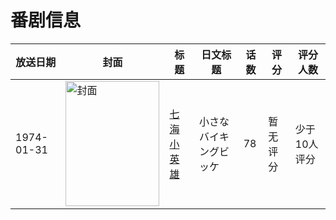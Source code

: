 # 番剧信息

|放送日期|封面|标题|日文标题|话数|评分|评分人数|
|---|---|---|---|---|---|---|
|1974-01-31|<img src="//lain.bgm.tv/pic/cover/c/83/e5/220026_1aOM1.jpg" alt="封面" style="width:150px;height:200px;object-fit:cover;">|[七海小英雄](https://bangumi.tv/subject/220026)|小さなバイキングビッケ|78|暂无评分|少于10人评分|
